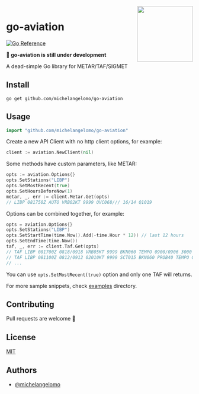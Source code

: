 <img align="right" style="display: inline-block; margin: 0 auto; width: 150px" src="https://raw.githubusercontent.com/MariaLetta/free-gophers-pack/master/characters/svg/65.svg" text="image from https://github.com/MariaLetta/free-gophers-pack">

# go-aviation

[![Go Reference](https://pkg.go.dev/badge/github.com/michelangelomo/go-aviation.svg)](https://pkg.go.dev/github.com/michelangelomo/go-aviation)

**:construction: go-aviation is still under development**

A dead-simple Go library for METAR/TAF/SIGMET

## Install

```
go get github.com/michelangelomo/go-aviation
```

## Usage

```go
import "github.com/michelangelomo/go-aviation"
```

Create a new API Client with no http client options, for example:

```go
client := aviation.NewClient(nil)
```

Some methods have custom parameters, like METAR:

```go
opts := aviation.Options{}
opts.SetStations("LIBP")
opts.SetMostRecent(true)
opts.SetHoursBeforeNow(1)
metar, _, err := client.Metar.Get(opts)
// LIBP 081750Z AUTO VRB02KT 9999 OVC068/// 16/14 Q1019
```

Options can be combined together, for example:

```go
opts = aviation.Options{}
opts.SetStations("LIBP")
opts.SetStartTime(time.Now().Add(-time.Hour * 12)) // last 12 hours
opts.SetEndTime(time.Now())
taf, _, err := client.Taf.Get(opts)
// TAF LIBP 081700Z 0818/0918 VRB05KT 9999 BKN060 TEMPO 0900/0906 3000 BR
// TAF LIBP 081100Z 0812/0912 02010KT 9999 SCT015 BKN060 PROB40 TEMPO 0812/0815 4000 TSRA FEW015CB BKN060 TEMPO 0815/0820 RA BECMG 0816/0818 VRB05KT
// ...
```

You can use `opts.SetMostRecent(true)` option and only one TAF will returns.

For more sample snippets, check [examples](https://github.com/michelangelomo/go-aviation/tree/main/examples) directory.

## Contributing

Pull requests are welcome :hugs:

## License

[MIT](https://github.com/michelangelomo/go-aviation/blob/main/LICENSE)

## Authors

- [@michelangelomo](https://github.com/michelangelomo)
